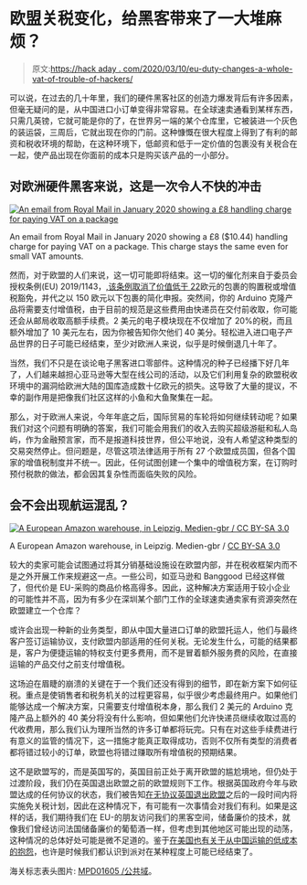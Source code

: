 # 欧盟关税变化，给黑客带来了一大堆麻烦？

> 原文:[https://hack aday . com/2020/03/10/eu-duty-changes-a-whole-vat-of-trouble-of-hackers/](https://hackaday.com/2020/03/10/eu-duty-changes-a-whole-vat-of-trouble-for-hackers/)

可以说，在过去的几十年里，我们的硬件黑客社区的创造力爆发背后有许多因素，但毫无疑问的是，从中国进口小订单变得非常容易。在全球速卖通看到某样东西，只需几英镑，它就可能是你的了，在世界另一端的某个仓库里，它被装进一个灰色的装运袋，三周后，它就出现在你的门前。这种慷慨在很大程度上得到了有利的邮资和税收环境的帮助，在这种环境下，低邮资和低于一定价值的包裹没有关税合在一起，使产品出现在你面前的成本只是购买该产品的一小部分。

## 对欧洲硬件黑客来说，这是一次令人不快的冲击

[![An email from Royal Mail in January 2020 showing a £8 handling charge for paying VAT on a package](../Images/da7dc451f9e49921e3bcbb66ff98370c.png)](https://hackaday.com/wp-content/uploads/2020/03/royalmail-customs-email.jpg)

An email from Royal Mail in January 2020 showing a £8 ($10.44) handling charge for paying VAT on a package. This charge stays the same even for small VAT amounts.

然而，对于欧盟的人们来说，这一切可能即将结束。这一切的催化剂来自于委员会授权条例(EU) 2019/1143，[,该条例取消了价值低于 22](https://ec.europa.eu/taxation_customs/news/new-form-customs-declaration-low-value-consignments_en)欧元的包裹的购置税或增值税豁免，并代之以 150 欧元以下包裹的简化申报。突然间，你的 Arduino 克隆产品将需要支付增值税，由于目前的规范是这些费用由快递员在交付前收取，你可能还会从邮局收取高额手续费。2 美元的电子模块现在不仅增加了 20%的税，而且额外增加了 10 美元左右，因为你被告知你欠他们 40 美分。轻松进入进口电子产品世界的日子可能已经结束，至少对欧洲人来说，似乎是时候倒退几十年了。

当然，我们不只是在谈论电子黑客进口零部件。这种情况的种子已经播下好几年了，人们越来越担心亚马逊等大型在线公司的活动，以及它们利用复杂的欧盟税收环境中的漏洞给欧洲大陆的国库造成数十亿欧元的损失。这导致了大量的提议，不幸的副作用是把像我们社区这样的小鱼和大鱼聚集在一起。

那么，对于欧洲人来说，今年年底之后，国际贸易的车轮将如何继续转动呢？如果我们对这个问题有明确的答案，我们可能会用我们的收入去购买超级游艇和私人岛屿，作为金融预言家，而不是报道科技世界，但公平地说，没有人希望这种类型的交易突然停止。但问题是，尽管这项法律适用于所有 27 个欧盟成员国，但各个国家的增值税制度并不统一。因此，任何试图创建一个集中的增值税方案，在订购时预付税款的做法，都会因其复杂性而面临失败的风险。

## 会不会出现航运混乱？

[![A European Amazon warehouse, in Leipzig. Medien-gbr / CC BY-SA 3.0](../Images/82a788a4686e918665e61ff88bab97e1.png)](https://hackaday.com/wp-content/uploads/2020/02/Amazon.de_Versandhaus_Leipzig.jpg)

A European Amazon warehouse, in Leipzig. Medien-gbr / [CC BY-SA 3.0](https://commons.wikimedia.org/wiki/File:Amazon.de_Versandhaus_Leipzig.jpg)

较大的卖家可能会试图通过将其分销基础设施设在欧盟内部，并在税收框架内而不是之外开展工作来规避这一点。一些公司，如亚马逊和 Banggood 已经这样做了，但代价是 EU-采购的商品价格高得多。因此，这种解决方案适用于较小企业的可能性并不高，因为有多少在深圳某个部门工作的全球速卖通卖家有资源突然在欧盟建立一个仓库？

或许会出现一种新的业务类型，即从中国大量进口订单的欧盟托运人，他们与最终客户签订运输协议，支付欧盟内部适用的任何关税。无论发生什么，可能的结果都是，客户为便捷运输的特权支付更多费用，而不是冒着额外服务费的风险，在直接运输的产品交付之前支付增值税。

这场迫在眉睫的崩溃的关键在于一个我们还没有得到的细节，即在新方案下如何征税。重点是使销售者和税务机关的过程更容易，似乎很少考虑最终用户。如果他们能够达成一个解决方案，只需要支付增值税本身，那么我们 2 美元的 Arduino 克隆产品上额外的 40 美分将没有什么影响，但如果他们允许快递员继续收取过高的代收费用，那么我们认为理所当然的许多订单都将玩完。只有在对这些手续费进行有意义的监管的情况下，这一措施才能真正取得成功，否则不仅所有类型的消费者都将错过较小的订单，欧盟也将错过赚取所有增值税的预期结果。

这不是欧盟写的，而是英国写的，英国目前正处于离开欧盟的尴尬境地，但仍处于过渡阶段，我们仍在英国退出欧盟之前的欧盟规则下工作。根据英国政府今年与欧盟达成的任何协议的状态，我们被告知[在无协议英国退出欧盟](https://www.bbc.com/news/business-47551266)之后的一段时间内将实施免关税计划，因此在这种情况下，有可能有一次事情会对我们有利。如果是这样的话，我们期待我们在 EU-的朋友访问我们的黑客空间，储备廉价的技术，就像我们曾经访问法国储备廉价的葡萄酒一样，但考虑到其他地区可能出现的动荡，这种情况的总体好处可能是微不足道的。鉴于[在美国也有关于从中国运输的低成本的抱怨](https://www.theatlantic.com/technology/archive/2018/10/trump-changes-terminal-dues-and-epacket-rates/573337/)，也许是时候我们都认识到派对在某种程度上可能已经结束了。

海关标志表头图片: [MPD01605 /公共域](https://commons.wikimedia.org/wiki/File:ZollDouane.svg)。